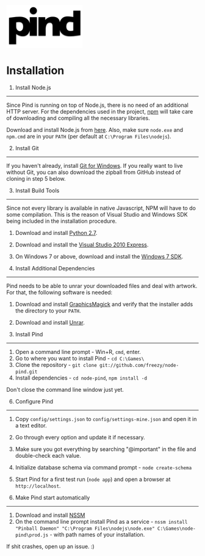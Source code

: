 ![pind](app/_public/img/logo.png)

Installation
============

1. Install Node.js
------------------
Since Pind is running on top of Node.js, there is no need of an additional
HTTP server. For the dependencies used in the project,
[npm](https://github.com/isaacs/npm) will take care of downloading and
compiling all the necessary libraries.

Download and install Node.js from [here](http://nodejs.org/). Also, make sure
`node.exe` and `npm.cmd` are in your `PATH` (per default at `C:\Program Files\nodejs`).


2. Install Git
--------------
If you haven't already, install [Git for Windows](https://code.google.com/p/msysgit/downloads/list?q=full+installer+official+git). If you really want
to live without Git, you can also download the zipball from GitHub instead of
cloning in step 5 below.


3. Install Build Tools
----------------------

Since not every library is available in native Javascript, NPM will have to do
some compilation. This is the reason of Visual Studio and Windows SDK being
included in the installation procedure.

1. Download and install [Python 2.7](http://www.python.org/download/releases/2.7.5/).
2. Download and install the [Visual Studio 2010 Express](http://go.microsoft.com/?linkid=9709949).
3. On Windows 7 or above, download and install the
   [Windows 7 SDK](http://www.microsoft.com/en-us/download/details.aspx?id=8279).


4. Install Additional Dependencies
----------------------------------

Pind needs to be able to unrar your downloaded files and deal with artwork. For
that, the following software is needed:

1. Download and install [GraphicsMagick](http://www.graphicsmagick.org/download.html)
   and verify that the installer adds the directory to your `PATH`.
2. Download and install [Unrar](http://gnuwin32.sourceforge.net/downlinks/unrar.php).


5. Install Pind
---------------
1. Open a command line prompt - Win+R, `cmd`, enter.
2. Go to where you want to install Pind  - `cd C:\Games\`
3. Clone the repository - `git clone git://github.com/freezy/node-pind.git`
4. Install dependencies - `cd node-pind`, `npm install -d`

Don't close the command line window just yet.


6. Configure Pind
-----------------
1. Copy `config/settings.json` to `config/settings-mine.json` and open it in a text editor.
2. Go through every option and update it if necessary.
3. Make sure you got everything by searching "@important" in the file and double-check each value.
3. Initialize database schema via command prompt - `node create-schema`
4. Start Pind for a first test run (`node app`) and open a browser at
   `http://localhost`.


7. Make Pind start automatically
---------------------------------

1. Download and install [NSSM](http://nssm.cc/)
2. On the command line prompt install Pind as a service - `nssm install "Pinball Daemon" "C:\Program Files\nodejs\node.exe" C:\Games\node-pind\prod.js` - with path names
of your installation.


If shit crashes, open up an issue. :)
